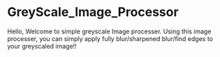 # GreyScale_Image_Processor
Hello, Welcome to simple greyscale Image processer. Using this image processer, you can simply apply fully blur/sharpened blur/find edges to your greyscaled image!!
